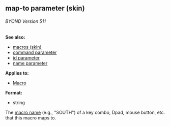 ## map-to parameter (skin) 
###### BYOND Version 511
**See also:**
+   [macros (skin)](/ref/%7Bskin%7D/macros.md) 
+   [command parameter](/ref/%7Bskin%7D/param/command.md) 
+   [id parameter](/ref/%7Bskin%7D/param/id.md) 
+   [name parameter](/ref/%7Bskin%7D/param/name.md) 
<!-- -->
**Applies to:**
+   [Macro](/ref/%7Bskin%7D/control/macro.md) 
<!-- -->
**Format:**
+   string


The [macro name](/ref/%7Bskin%7D/macros.md) (e.g., \"SOUTH\") of a
key combo, Dpad, mouse button, etc. that this macro maps to.